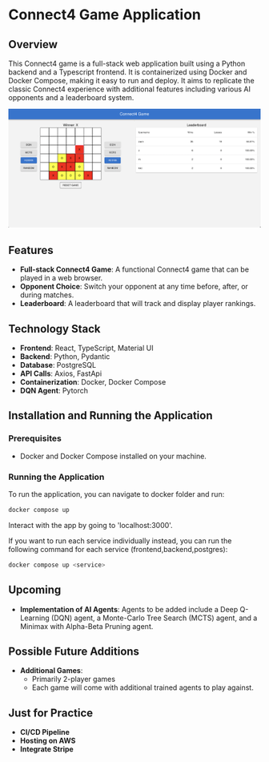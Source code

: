 # Connect4 Game Application

## Overview
This Connect4 game is a full-stack web application built using a Python backend and a Typescript frontend. It is containerized using Docker and Docker Compose, making it easy to run and deploy. It aims to replicate the classic Connect4 experience with additional features including various AI opponents and a leaderboard system.

![Connect4 Game Screenshot](assets/pictures/connect4_v2.png)

## Features
- **Full-stack Connect4 Game**: A functional Connect4 game that can be played in a web browser.
- **Opponent Choice**: Switch your opponent at any time before, after, or during matches. 
- **Leaderboard**: A leaderboard that will track and display player rankings.

## Technology Stack
- **Frontend**: React, TypeScript, Material UI
- **Backend**: Python, Pydantic
- **Database**: PostgreSQL
- **API Calls**: Axios, FastApi
- **Containerization**: Docker, Docker Compose
- **DQN Agent**: Pytorch

## Installation and Running the Application

### Prerequisites
- Docker and Docker Compose installed on your machine.

### Running the Application
To run the application, you can navigate to docker folder and run:

```bash
docker compose up
```
Interact with the app by going to 'localhost:3000'.

If you want to run each service individually instead, you can run the following command for each service (frontend,backend,postgres):

```bash
docker compose up <service>
```

## Upcoming
- **Implementation of AI Agents**: Agents to be added include a Deep Q-Learning (DQN) agent, a Monte-Carlo Tree Search (MCTS) agent, and a Minimax with Alpha-Beta Pruning agent. 

## Possible Future Additions
- **Additional Games**: 
    - Primarily 2-player games
    - Each game will come with additional trained agents to play against.

## Just for Practice
- **CI/CD Pipeline**
- **Hosting on AWS**
- **Integrate Stripe**




